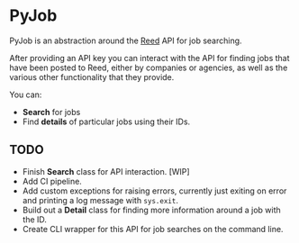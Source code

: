 # PyJob

PyJob is an abstraction around the [Reed](https://reed.co.uk) API for job searching.

After providing an API key you can interact with the API for finding jobs that have been posted to Reed, either by companies or agencies, as well as the various other functionality that they provide.

You can:
* **Search** for jobs
* Find **details** of particular jobs using their IDs.


## TODO

* Finish **Search** class for API interaction. [WIP]
* Add CI pipeline.
* Add custom exceptions for raising errors, currently just exiting on error and printing a log message with `sys.exit`.
* Build out a **Detail** class for finding more information around a job with the ID.
* Create CLI wrapper for this API for job searches on the command line.